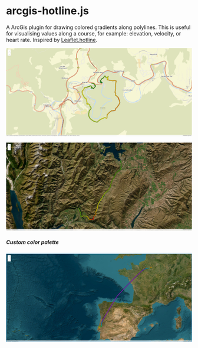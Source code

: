 # arcgis-hotline.js

A ArcGis plugin for drawing colored gradients along polylines. This is useful for visualising values along a course, for example: elevation, velocity, or heart rate.
Inspired by [Leaflet.hotline](https://github.com/iosphere/Leaflet.hotline).


<p align="center">
    <img src="https://raw.githubusercontent.com/marconildo/arcgis-hotline/refs/heads/main/assets/picture01.jpg" alt="Arcgis hotline viewer" />
</p>

<p align="center">
    <img src="https://raw.githubusercontent.com/marconildo/arcgis-hotline/refs/heads/main/assets/picture02.jpg" alt="Arcgis hotline viewer" />
</p>

##### Custom color palette

<p align="center">
    <img src="https://raw.githubusercontent.com/marconildo/arcgis-hotline/refs/heads/main/assets/picture03.jpg" alt="Arcgis hotline viewer" />
</p>
